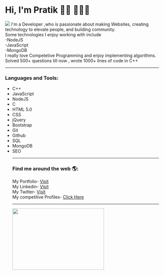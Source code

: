  <h1>Hi, I'm Pratik 👋🏾 👩🏾‍💻</h1>
<img src="https://github.com/kitarp29/kitarp29/blob/master/WhatsApp%20Image%202020-03-17%20at%2012.35.18%20PM%20-%20Copy.jpeg?raw=true">
I'm a Developer ,who is passionate about making Websites, creating technology to elevate people, and building community. <br>Some technologies I enjoy working with include <br>-NodeJS<br>
-JavaScript <br>
-MongoDB<br>
I really love Competetive Programming and enjoy implementing algorithms.
<br>Solved 500+ questions till now , wrote 1000+ lines of code in C++
<hr>
<h3>Languages and Tools:</h3>
  <ul style="list-style-type:disc">
         <li>C++</li>
         <li>JavaScript</li>
         <li>NodeJS</li>
        <li>C</li>
  <li>HTML 5.0</li>
  <li>CSS</li>
  <li>jQuery</li>
  <li>Bootstrap</li>
    <li>Git</li>
    <li>Github</li>
    <li>SQL</li>
    <li>MongoDB</li>
    <li>SEO</li>
  <hr>
<h3> Find me around the web 🌎:</h3>
  My Portfolio- <a href="https://kitarp29.github.io/onlineCV/beckham/">Visit</a><br>
  My Linkedin- <a href="https://www.linkedin.com/in/pratik-singh-b11a67141/">Visit</a><br>
  My Twitter- <a href ="https://twitter.com/kitarp29">Visit</a><br>
My competitive Profiles- <a href="https://www.stopstalk.com/user/profile/kitarp">Click Here</a><br>
  
  <hr>
  <img src="https://i.kym-cdn.com/entries/icons/mobile/000/028/021/work.jpg" width="300" height="200">
